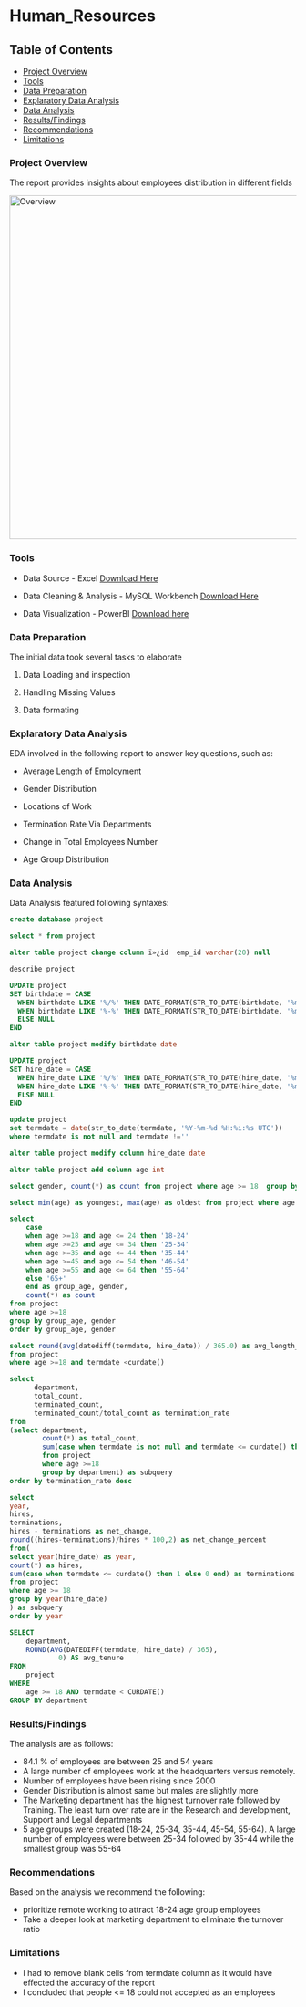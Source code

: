 # Human_Resources

## Table of Contents

- [Project Overview](#project-overview)
- [Tools](#tools)
- [Data Preparation](#data-preparation)
- [Explaratory Data Analysis](#explaratory-data-analysis)
- [Data Analysis](#data-analysis)
- [Results/Findings](#resultsfindings)
- [Recommendations](#recommendations)
- [Limitations](#limitations)

### Project Overview 

The report provides insights about employees distribution in different fields  

<img width="603" alt="Overview" src="https://github.com/Ivikorazmadze/Human_Resources/assets/115480932/871d87ff-8f4b-42c0-957e-eeb51285a59f">


### Tools

- Data Source - Excel [Download Here](https://www.microsoft.com/en-us/microsoft-365/p/excel-home-and-student/CFQ7TTC0HLKR?activetab=pivot:overviewtab)

- Data Cleaning & Analysis - MySQL Workbench [Download Here](https://dev.mysql.com/downloads/workbench/)

- Data Visualization - PowerBI [Download here](https://dev.mysql.com/downloads/workbench/)

### Data Preparation

The initial data took several tasks to elaborate
1) Data Loading and inspection
  
2) Handling Missing Values
  
3) Data formating

### Explaratory Data Analysis 

EDA involved in the following report to answer key questions, such as:

- Average Length of Employment

- Gender Distribution

- Locations of Work

- Termination Rate Via Departments

- Change in Total Employees Number

- Age Group Distribution

### Data Analysis

Data Analysis featured following syntaxes:

```sql 
create database project
```
```sql
select * from project
```
```sql
alter table project change column ï»¿id  emp_id varchar(20) null
```
```sql
describe project
```
```sql
UPDATE project
SET birthdate = CASE
  WHEN birthdate LIKE '%/%' THEN DATE_FORMAT(STR_TO_DATE(birthdate, '%m/%d/%Y'), '%Y-%m-%d')
  WHEN birthdate LIKE '%-%' THEN DATE_FORMAT(STR_TO_DATE(birthdate, '%m-%d-%y'), '%Y-%m-%d')
  ELSE NULL
END
```
```sql
alter table project modify birthdate date
```
```sql
UPDATE project
SET hire_date = CASE
  WHEN hire_date LIKE '%/%' THEN DATE_FORMAT(STR_TO_DATE(hire_date, '%m/%d/%Y'), '%Y-%m-%d')
  WHEN hire_date LIKE '%-%' THEN DATE_FORMAT(STR_TO_DATE(hire_date, '%m-%d-%y'), '%Y-%m-%d')
  ELSE NULL
END
```
```sql
update project
set termdate = date(str_to_date(termdate, '%Y-%m-%d %H:%i:%s UTC'))
where termdate is not null and termdate !=''
```
```sql
alter table project modify column hire_date date
```
```sql
alter table project add column age int
```
```sql
select gender, count(*) as count from project where age >= 18  group by gender
```
```sql
select min(age) as youngest, max(age) as oldest from project where age >= 18
```
```sql
select 
	case 
    when age >=18 and age <= 24 then '18-24'
    when age >=25 and age <= 34 then '25-34'
    when age >=35 and age <= 44 then '35-44'
    when age >=45 and age <= 54 then '46-54'
    when age >=55 and age <= 64 then '55-64'
    else '65+'
    end as group_age, gender,
    count(*) as count
from project
where age >=18 
group by group_age, gender
order by group_age, gender
```
```sql
select round(avg(datediff(termdate, hire_date)) / 365.0) as avg_length_employment
from project 
where age >=18 and termdate <curdate()
```
```sql
select 
	  department,
      total_count,
	  terminated_count,
      terminated_count/total_count as termination_rate
from
(select department,
		count(*) as total_count,
        sum(case when termdate is not null and termdate <= curdate() then 1 else 0 end) as terminated_count 
        from project
        where age >=18  
        group by department) as subquery
order by termination_rate desc
```
```sql
select
year,
hires,
terminations,
hires - terminations as net_change,
round((hires-terminations)/hires * 100,2) as net_change_percent
from(
select year(hire_date) as year,
count(*) as hires,
sum(case when termdate <= curdate() then 1 else 0 end) as terminations
from project 
where age >= 18
group by year(hire_date)
) as subquery  
order by year
```
```sql
SELECT 
    department,
    ROUND(AVG(DATEDIFF(termdate, hire_date) / 365),
            0) AS avg_tenure
FROM
    project
WHERE
    age >= 18 AND termdate < CURDATE()
GROUP BY department
```

### Results/Findings

The analysis are as follows:
- 84.1 % of employees are between 25 and 54 years
- A large number of employees work at the headquarters versus remotely.
- Number of employees have been rising since 2000
- Gender Distribution is almost same but males are slightly more
- The Marketing department has the highest turnover rate followed by Training. The least turn over rate are in the Research and development, Support and Legal departments
- 5 age groups were created (18-24, 25-34, 35-44, 45-54, 55-64). A large number of employees were between 25-34 followed by 35-44 while the smallest group was 55-64

### Recommendations

Based on the analysis we recommend the following:
- prioritize remote working to attract 18-24 age group employees
- Take a deeper look at marketing department to eliminate the turnover ratio

### Limitations

- I had to remove blank cells from termdate column as it would have effected the accuracy of the report
- I concluded that people <= 18 could not accepted as an employees






